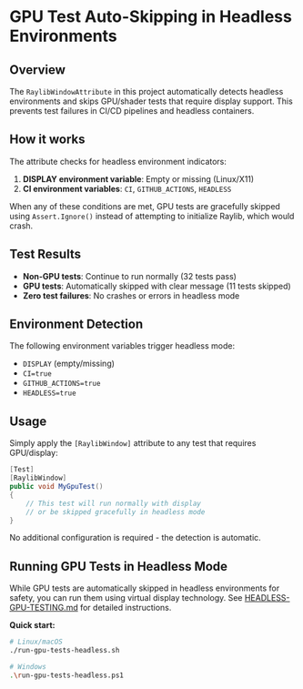 # GPU Test Auto-Skipping in Headless Environments

## Overview

The `RaylibWindowAttribute` in this project automatically detects headless environments and skips GPU/shader tests that require display support. This prevents test failures in CI/CD pipelines and headless containers.

## How it works

The attribute checks for headless environment indicators:

1. **DISPLAY environment variable**: Empty or missing (Linux/X11)
2. **CI environment variables**: `CI`, `GITHUB_ACTIONS`, `HEADLESS`

When any of these conditions are met, GPU tests are gracefully skipped using `Assert.Ignore()` instead of attempting to initialize Raylib, which would crash.

## Test Results

- **Non-GPU tests**: Continue to run normally (32 tests pass)
- **GPU tests**: Automatically skipped with clear message (11 tests skipped)
- **Zero test failures**: No crashes or errors in headless mode

## Environment Detection

The following environment variables trigger headless mode:
- `DISPLAY` (empty/missing)
- `CI=true`
- `GITHUB_ACTIONS=true` 
- `HEADLESS=true`

## Usage

Simply apply the `[RaylibWindow]` attribute to any test that requires GPU/display:

```csharp
[Test]
[RaylibWindow]
public void MyGpuTest()
{
    // This test will run normally with display
    // or be skipped gracefully in headless mode
}
```

No additional configuration is required - the detection is automatic.

## Running GPU Tests in Headless Mode

While GPU tests are automatically skipped in headless environments for safety, you can run them using virtual display technology. See [HEADLESS-GPU-TESTING.md](HEADLESS-GPU-TESTING.md) for detailed instructions.

**Quick start:**
```bash
# Linux/macOS
./run-gpu-tests-headless.sh

# Windows  
.\run-gpu-tests-headless.ps1
```